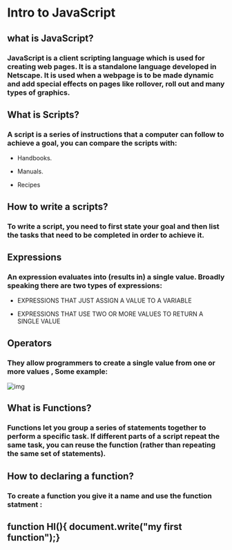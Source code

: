 # Intro to JavaScript
## what is JavaScript?

### JavaScript is a client scripting language which is used for creating web pages. It is a standalone language developed in Netscape. It is used when a webpage is to be made dynamic and add special effects on pages like rollover, roll out and many types of graphics.

## What is Scripts?

### A script is a series of instructions that a computer can follow to achieve a goal, you can compare the scripts with:

* Handbooks.

* Manuals.

* Recipes 

## How to write a scripts?

### To write a script, you need to first state your goal and then list the tasks that need to be completed in order to achieve it.

## Expressions

### An expression evaluates into (results in) a single value. Broadly speaking there are two types of expressions:

* EXPRESSIONS THAT JUST ASSIGN A VALUE TO A VARIABLE

* EXPRESSIONS THAT USE TWO OR MORE VALUES TO RETURN A SINGLE VALUE 

## Operators

### They allow programmers to create a single value from one or more values , Some example:

![img]("oper.jpg")

## What is Functions?

### Functions let you group a series of statements together to perform a specific task. If different parts of a script repeat the same task, you can reuse the function (rather than repeating the same set of statements). 

## How to declaring a function?

### To create a function you give it a name and use the function statment :

## function HI(){ document.write("my first function");}